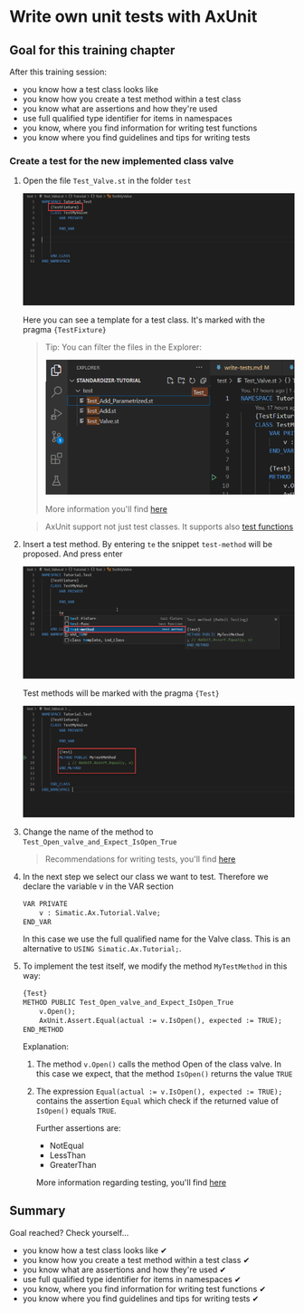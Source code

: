 # Write own unit tests with AxUnit

## Goal for this training chapter

After this training session:

- you know how a test class looks like
- you know how you create a test method within a test class
- you know what are assertions and how they're used
- use full qualified type identifier for items in namespaces
- you know, where you find information for writing test functions
- you know where you find guidelines and tips for writing tests 

### Create a test for the new implemented class valve

1. Open the file `Test_Valve.st` in the folder `test`

    ![drawing](./images/test_fixture.png)

    Here you can see a template for a test class. It's marked with the pragma `{TestFixture}`

    > Tip: You can filter the files in the Explorer: 
    >
    > ![drawing](./images/filer.png) 
    > 
    > More information you'll find [here](https://code.visualstudio.com/docs/getstarted/userinterface#_explorer)

    > AxUnit support not just test classes. It supports also [test functions](https://console.prod.ax.siemens.cloud/docs/axunit#how-to-write-unit-tests)

1. Insert a test method. By entering `te` the snippet `test-method` will be proposed. And press enter

    ![drawing](./images/testmethod.png)

    Test methods will be marked with the pragma `{Test}`

    ![drawing](./images/testmethod2.png)

1. Change the name of the method to `Test_Open_valve_and_Expect_IsOpen_True`

    > Recommendations for writing tests, you'll find [here](https://console.prod.ax.siemens.cloud/docs/axunit#guidelines-and-tips-for-writing-tests)

1. In the next step we select our class we want to test. Therefore we declare the variable v in the VAR section

    ```iec-st
    VAR PRIVATE
        v : Simatic.Ax.Tutorial.Valve;
    END_VAR
    ```

    In this case we use the full qualified name for the Valve class. This is an alternative to `USING Simatic.Ax.Tutorial;`.

1. To implement the test itself, we modify the method `MyTestMethod` in this way:

    ```iec-st
    {Test}
    METHOD PUBLIC Test_Open_valve_and_Expect_IsOpen_True
        v.Open();
        AxUnit.Assert.Equal(actual := v.IsOpen(), expected := TRUE);
    END_METHOD
    ```

    Explanation:

    1. The method `v.Open()` calls the method Open of the class valve. In this case we expect, that the method `IsOpen()` returns the value `TRUE`

    1. The expression `Equal(actual := v.IsOpen(), expected := TRUE);` contains the assertion `Equal` which check if the returned value of `IsOpen()` equals `TRUE`.

        Further assertions are:
        - NotEqual
        - LessThan
        - GreaterThan
  
        More information regarding testing, you'll find [here]([./images/test_fixture.png](https://console.prod.ax.siemens.cloud/docs/axunit))




## Summary

Goal reached? Check yourself...

- you know how a test class looks like ✔
- you know how you create a test method within a test class ✔
- you know what are assertions and how they're used ✔
- use full qualified type identifier for items in namespaces ✔
- you know, where you find information for writing test functions ✔
- you know where you find guidelines and tips for writing tests ✔

 

